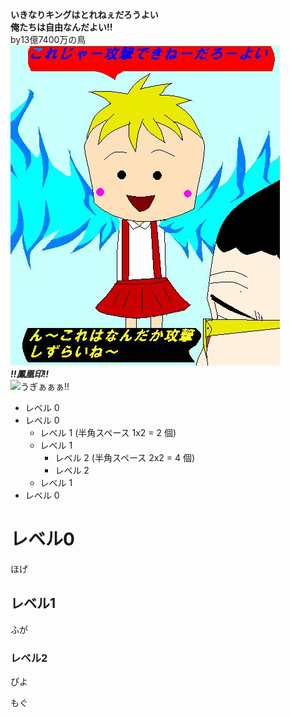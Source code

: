 **いきなりキングはとれねぇだろうよい**  
**俺たちは自由なんだよい!!**  
by13億7400万の鳥  
![俺たちは自由なんだよい!!](./hoge.png)  
***!!鳳凰印!!***  
![うぎぁぁぁ!!](./neta.jng)
- レベル 0
- レベル 0
  - レベル 1 (半角スペース 1x2 = 2 個)
  - レベル 1
    - レベル 2 (半角スペース 2x2 = 4 個)
    - レベル 2
  - レベル 1
- レベル 0

# レベル0

ほげ

## レベル1

ふが

### レベル2

ぴよ

もぐ
